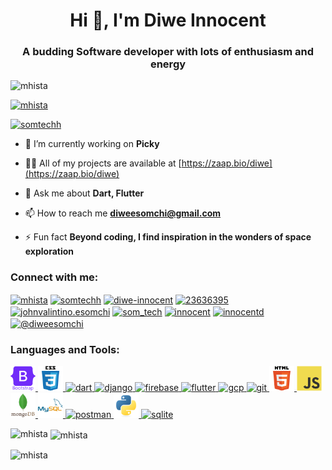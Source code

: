 <h1 align="center">Hi 👋, I'm Diwe Innocent</h1>
<h3 align="center">A budding Software developer with lots of enthusiasm and energy</h3>

<p align="left"> <img src="https://komarev.com/ghpvc/?username=mhista&label=Profile%20views&color=0e75b6&style=flat" alt="mhista" /> </p>

<p align="left"> <a href="https://github.com/ryo-ma/github-profile-trophy"><img src="https://github-profile-trophy.vercel.app/?username=mhista" alt="mhista" /></a> </p>

<p align="left"> <a href="https://twitter.com/somtechh" target="blank"><img src="https://img.shields.io/twitter/follow/somtechh?logo=twitter&style=for-the-badge" alt="somtechh" /></a> </p>

- 🔭 I’m currently working on **Picky**

- 👨‍💻 All of my projects are available at [https://zaap.bio/diwe](https://zaap.bio/diwe)

- 💬 Ask me about **Dart, Flutter**

- 📫 How to reach me **diweesomchi@gmail.com**

- ⚡ Fun fact **Beyond coding, I find inspiration in the wonders of space exploration**

<h3 align="left">Connect with me:</h3>
<p align="left">
<a href="https://dev.to/mhista" target="blank"><img align="center" src="https://raw.githubusercontent.com/rahuldkjain/github-profile-readme-generator/master/src/images/icons/Social/devto.svg" alt="mhista" height="30" width="40" /></a>
<a href="https://twitter.com/somtechh" target="blank"><img align="center" src="https://raw.githubusercontent.com/rahuldkjain/github-profile-readme-generator/master/src/images/icons/Social/twitter.svg" alt="somtechh" height="30" width="40" /></a>
<a href="https://linkedin.com/in/diwe-innocent" target="blank"><img align="center" src="https://raw.githubusercontent.com/rahuldkjain/github-profile-readme-generator/master/src/images/icons/Social/linked-in-alt.svg" alt="diwe-innocent" height="30" width="40" /></a>
<a href="https://stackoverflow.com/users/23636395" target="blank"><img align="center" src="https://raw.githubusercontent.com/rahuldkjain/github-profile-readme-generator/master/src/images/icons/Social/stack-overflow.svg" alt="23636395" height="30" width="40" /></a>
<a href="https://fb.com/johnvalintino.esomchi" target="blank"><img align="center" src="https://raw.githubusercontent.com/rahuldkjain/github-profile-readme-generator/master/src/images/icons/Social/facebook.svg" alt="johnvalintino.esomchi" height="30" width="40" /></a>
<a href="https://instagram.com/som_tech" target="blank"><img align="center" src="https://raw.githubusercontent.com/rahuldkjain/github-profile-readme-generator/master/src/images/icons/Social/instagram.svg" alt="som_tech" height="30" width="40" /></a>
<a href="https://dribbble.com/innocent" target="blank"><img align="center" src="https://raw.githubusercontent.com/rahuldkjain/github-profile-readme-generator/master/src/images/icons/Social/dribbble.svg" alt="innocent" height="30" width="40" /></a>
<a href="https://www.behance.net/innocentd" target="blank"><img align="center" src="https://raw.githubusercontent.com/rahuldkjain/github-profile-readme-generator/master/src/images/icons/Social/behance.svg" alt="innocentd" height="30" width="40" /></a>
<a href="https://medium.com/@diweesomchi" target="blank"><img align="center" src="https://raw.githubusercontent.com/rahuldkjain/github-profile-readme-generator/master/src/images/icons/Social/medium.svg" alt="@diweesomchi" height="30" width="40" /></a>
</p>

<h3 align="left">Languages and Tools:</h3>
<p align="left"> <a href="https://getbootstrap.com" target="_blank" rel="noreferrer"> <img src="https://raw.githubusercontent.com/devicons/devicon/master/icons/bootstrap/bootstrap-plain-wordmark.svg" alt="bootstrap" width="40" height="40"/> </a> <a href="https://www.w3schools.com/css/" target="_blank" rel="noreferrer"> <img src="https://raw.githubusercontent.com/devicons/devicon/master/icons/css3/css3-original-wordmark.svg" alt="css3" width="40" height="40"/> </a> <a href="https://dart.dev" target="_blank" rel="noreferrer"> <img src="https://www.vectorlogo.zone/logos/dartlang/dartlang-icon.svg" alt="dart" width="40" height="40"/> </a> <a href="https://www.djangoproject.com/" target="_blank" rel="noreferrer"> <img src="https://cdn.worldvectorlogo.com/logos/django.svg" alt="django" width="40" height="40"/> </a> <a href="https://firebase.google.com/" target="_blank" rel="noreferrer"> <img src="https://www.vectorlogo.zone/logos/firebase/firebase-icon.svg" alt="firebase" width="40" height="40"/> </a> <a href="https://flutter.dev" target="_blank" rel="noreferrer"> <img src="https://www.vectorlogo.zone/logos/flutterio/flutterio-icon.svg" alt="flutter" width="40" height="40"/> </a> <a href="https://cloud.google.com" target="_blank" rel="noreferrer"> <img src="https://www.vectorlogo.zone/logos/google_cloud/google_cloud-icon.svg" alt="gcp" width="40" height="40"/> </a> <a href="https://git-scm.com/" target="_blank" rel="noreferrer"> <img src="https://www.vectorlogo.zone/logos/git-scm/git-scm-icon.svg" alt="git" width="40" height="40"/> </a> <a href="https://www.w3.org/html/" target="_blank" rel="noreferrer"> <img src="https://raw.githubusercontent.com/devicons/devicon/master/icons/html5/html5-original-wordmark.svg" alt="html5" width="40" height="40"/> </a> <a href="https://developer.mozilla.org/en-US/docs/Web/JavaScript" target="_blank" rel="noreferrer"> <img src="https://raw.githubusercontent.com/devicons/devicon/master/icons/javascript/javascript-original.svg" alt="javascript" width="40" height="40"/> </a> <a href="https://www.mongodb.com/" target="_blank" rel="noreferrer"> <img src="https://raw.githubusercontent.com/devicons/devicon/master/icons/mongodb/mongodb-original-wordmark.svg" alt="mongodb" width="40" height="40"/> </a> <a href="https://www.mysql.com/" target="_blank" rel="noreferrer"> <img src="https://raw.githubusercontent.com/devicons/devicon/master/icons/mysql/mysql-original-wordmark.svg" alt="mysql" width="40" height="40"/> </a> <a href="https://postman.com" target="_blank" rel="noreferrer"> <img src="https://www.vectorlogo.zone/logos/getpostman/getpostman-icon.svg" alt="postman" width="40" height="40"/> </a> <a href="https://www.python.org" target="_blank" rel="noreferrer"> <img src="https://raw.githubusercontent.com/devicons/devicon/master/icons/python/python-original.svg" alt="python" width="40" height="40"/> </a> <a href="https://www.sqlite.org/" target="_blank" rel="noreferrer"> <img src="https://www.vectorlogo.zone/logos/sqlite/sqlite-icon.svg" alt="sqlite" width="40" height="40"/> </a> </p>

<p><img align="left" src="https://github-readme-stats.vercel.app/api/top-langs?username=mhista&show_icons=true&locale=en&layout=compact" alt="mhista" /></p>

<p>&nbsp;<img align="center" src="https://github-readme-stats.vercel.app/api?username=mhista&show_icons=true&locale=en" alt="mhista" /></p>

<p><img align="center" src="https://github-readme-streak-stats.herokuapp.com/?user=mhista&" alt="mhista" /></p>
